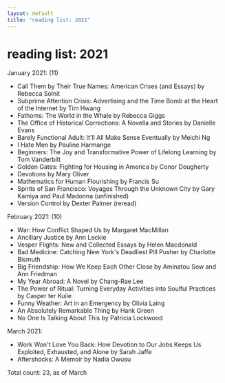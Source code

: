 ```yaml
---
layout: default
title: "reading list: 2021"
---
```


<h1>reading list: 2021</h1>

January 2021: (11)
- Call Them by Their True Names: American Crises (and Essays) by Rebecca Solnit
- Subprime Attention Crisis: Advertising and the Time Bomb at the Heart of the Internet by Tim Hwang
- Fathoms: The World in the Whale by Rebecca Giggs
- The Office of Historical Corrections: A Novella and Stories by Danielle Evans
- Barely Functional Adult: It'll All Make Sense Eventually by Meichi Ng
- I Hate Men by Pauline Harmange
- Beginners: The Joy and Transformative Power of Lifelong Learning by Tom Vanderbilt
- Golden Gates: Fighting for Housing in America by Conor Dougherty
- Devotions by Mary Oliver
- Mathematics for Human Flourishing by Francis Su
- Spirits of San Francisco: Voyages Through the Unknown City by Gary Kamiya and Paul Madonna (unfinished)
- Version Control by Dexter Palmer (reread)

February 2021: (10)
- War: How Conflict Shaped Us by Margaret MacMillan
- Ancillary Justice by Ann Leckie
- Vesper Flights: New and Collected Essays by Helen Macdonald
- Bad Medicine: Catching New York's Deadliest Pill Pusher by Charlotte Bismuth
- Big Friendship: How We Keep Each Other Close by Aminatou Sow and Ann Friedman
- My Year Abroad: A Novel by Chang-Rae Lee
- The Power of Ritual: Turning Everyday Activities into Soulful Practices by Casper ter Kuile
- Funny Weather: Art in an Emergency by Olivia Laing
- An Absolutely Remarkable Thing by Hank Green
- No One Is Talking About This by Patricia Lockwood

March 2021: 
- Work Won't Love You Back: How Devotion to Our Jobs Keeps Us Exploited, Exhausted, and Alone by Sarah Jaffe
- Aftershocks: A Memoir by Nadia Owusu

Total count: 23, as of March
